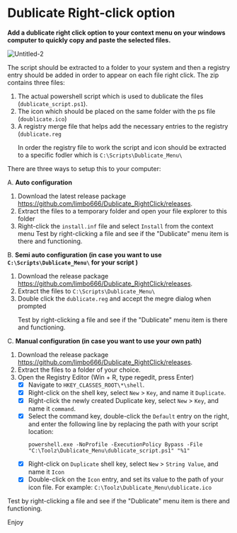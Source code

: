 # Dublicate Right-click option

**Add a dublicate right click option to your context menu on your windows computer to quickly copy and paste the selected files.**<p>
![Untitled-2](https://github.com/user-attachments/assets/b403ceba-aca7-4ff9-8334-ac0843b0f7fd)<p>
The script should be extracted to a folder to your system and then a registry entry should be added in order to appear on each file right click.
The zip contains three files:
1. The actual powershell script which is used to dublicate the files (`dublicate_script.ps1`).
2. The icon which should be placed on the same folder with the ps file (`doublicate.ico`)
3. A registry merge file that helps add the necessary entries to the registry (`dublicate.reg` <p>
In order the registry file to work the script and icon should be extracted to a specific fodler which is `C:\Scripts\Dublicate_Menu\`
<p><p>
There are three ways to setup this to your computer:<p>


A. **Auto configuration**
1. Download the latest release package https://github.com/limbo666/Dublicate_RightClick/releases.
2. Extract the files to a temporary folder and open your file explorer to this folder
3. Right-click the `install.inf` file and select `Install` from the context menu
Test by right-clicking a file and see if the "Dublicate" menu item is there and functioning.<p>
	
B. **Semi auto configuration (in case you want to use `C:\Scripts\Dublicate_Menu\` for your script )**
1. Download the release package https://github.com/limbo666/Dublicate_RightClick/releases.
2. Extract the files to `C:\Scripts\Dublicate_Menu\`
3. Double click the `dublicate.reg` and accept the megre dialog when prompted<p>
Test by right-clicking a file and see if the "Dublicate" menu item is there and functioning.

C. **Manual configuration (in case you want to use your own path)**
1. Download the release package https://github.com/limbo666/Dublicate_RightClick/releases.
2. Extract the files to a folder of your choice.
3. Open the Registry Editor (Win + R, type regedit, press Enter)
	- [x] Navigate to `HKEY_CLASSES_ROOT\*\shell`.
	- [x] Right-click on the shell key, select `New` > `Key`, and name it `Duplicate`.
	- [x] Right-click the newly created Duplicate key, select `New` > `Key`, and name it `command`.
	- [x] Select the command key, double-click the `Default` entry on the right, and enter the following line by replacing the path with your script location:<p> `powershell.exe -NoProfile -ExecutionPolicy Bypass -File "C:\Toolz\Dublicate_Menu\dublicate_script.ps1" "%1"`
	- [x] Right-click on `Duplicate` shell key, select `New` > `String Value`, and name it `Icon`
	- [x] Double-click on the `Icon` entry, and set its value to the path of your icon file. For example: `C:\Toolz\Dublicate_Menu\dublicate.ico`
 <p>
Test by right-clicking a file and see if the "Dublicate" menu item is there and functioning.

<p>
Enjoy


